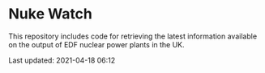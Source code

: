 # Nuke Watch

This repository includes code for retrieving the latest information available on the output of EDF nuclear power plants in the UK.

Last updated: 2021-04-18 06:12